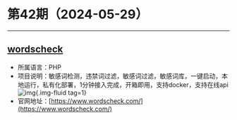 # 第42期（2024-05-29）

---
## [wordscheck](https://github.com/bosnzt/wordscheck)
- 所属语言：PHP
- 项目说明：敏感词检测，违禁词过滤，敏感词过滤，敏感词库，一键启动，本地运行，私有化部署，1分钟接入完成，开箱即用，支持docker，支持在线api
![img](https://mirror.ghproxy.com/https://raw.githubusercontent.com/xiaoxuan6/weekly/main/docs/static/images/2024-05-29/1716967423.png){.img-fluid tag=1}
- 官网地址：[https://www.wordscheck.com/](https://www.wordscheck.com/)

